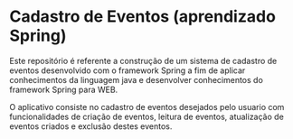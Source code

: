 # Cadastro de Eventos (aprendizado Spring)

Este repositório é referente a construção de um sistema de cadastro de eventos desenvolvido com o framework Spring a fim de aplicar conhecimentos
da linguagem java e desenvolver conhecimentos do framework Spring para WEB.

O aplicativo consiste no cadastro de eventos desejados pelo usuario com funcionalidades de criação de eventos, leitura de eventos, atualização de eventos criados e exclusão destes eventos.
